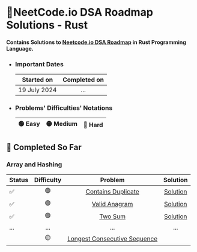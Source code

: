 # 🦀NeetCode.io DSA Roadmap Solutions - Rust

#### Contains Solutions to [Neetcode.io DSA Roadmap](https://neetcode.io/roadmap) in Rust Programming Language.

- ### Important Dates

  | Started on   | Completed on |
  | ------------ | :----------: |
  | 19 July 2024 |     ...      |

- ### Problems' Difficulties' Notations
  | 🟢 Easy | 🟡 Medium | 🔴 Hard |
  | ------- | :-------: | :-----: |

## 📝 Completed So Far

### <strong>Array and Hashing

|Status|Difficulty|Problem|Solution|
|--|:-:|:-:|:-:|
|✅|🟢|[Contains Duplicate](https://leetcode.com/problems/contains-duplicate/description/)|[Solution](https://github.com/i-akv/neetcodeio-dsa/blob/main/src/array_and_hashing/contains_duplicate.rs)|
|✅|🟢|[Valid Anagram](https://leetcode.com/problems/valid-anagram/description/)|[Solution](https://github.com/i-akv/neetcodeio-dsa/blob/main/src/array_and_hashing/valid_anagram.rs)|
|✅|🟢|[Two Sum](https://leetcode.com/problems/two-sum/description/)|[Solution](https://github.com/i-akv/neetcodeio-dsa/blob/main/src/array_and_hashing/two_sum.rs)|
|...|...|...|...|
||🟡|[Longest Consecutive Sequence](https://leetcode.com/problems/longest-consecutive-sequence/description/)||
